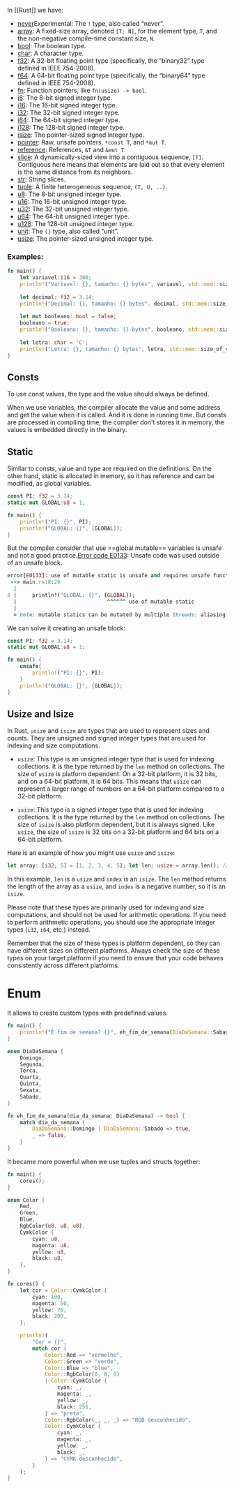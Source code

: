 In [[Rust]] we have:

- [never](https://doc.rust-lang.org/std/primitive.never.html "primitive std::never")Experimental: The `!` type, also called “never”.
- [array](https://doc.rust-lang.org/std/primitive.array.html "primitive std::array"): A fixed-size array, denoted `[T; N]`, for the element type, `T`, and the non-negative compile-time constant size, `N`.
- [bool](https://doc.rust-lang.org/std/primitive.bool.html "primitive std::bool"): The boolean type.
- [char](https://doc.rust-lang.org/std/primitive.char.html "primitive std::char"): A character type.
- [f32](https://doc.rust-lang.org/std/primitive.f32.html "primitive std::f32"): A 32-bit floating point type (specifically, the “binary32” type defined in IEEE 754-2008).
- [f64](https://doc.rust-lang.org/std/primitive.f64.html "primitive std::f64"): A 64-bit floating point type (specifically, the “binary64” type defined in IEEE 754-2008).
- [fn](https://doc.rust-lang.org/std/primitive.fn.html "primitive std::fn"): Function pointers, like `fn(usize) -> bool`.
- [i8](https://doc.rust-lang.org/std/primitive.i8.html "primitive std::i8"): The 8-bit signed integer type.
- [i16](https://doc.rust-lang.org/std/primitive.i16.html "primitive std::i16"): The 16-bit signed integer type.
- [i32](https://doc.rust-lang.org/std/primitive.i32.html "primitive std::i32"): The 32-bit signed integer type.
- [i64](https://doc.rust-lang.org/std/primitive.i64.html "primitive std::i64"): The 64-bit signed integer type.
- [i128](https://doc.rust-lang.org/std/primitive.i128.html "primitive std::i128"): The 128-bit signed integer type.
- [isize](https://doc.rust-lang.org/std/primitive.isize.html "primitive std::isize"): The pointer-sized signed integer type.
- [pointer](https://doc.rust-lang.org/std/primitive.pointer.html "primitive std::pointer"): Raw, unsafe pointers, `*const T`, and `*mut T`.
- [reference](https://doc.rust-lang.org/std/primitive.reference.html "primitive std::reference"): References, `&T` and `&mut T`.
- [slice](https://doc.rust-lang.org/std/primitive.slice.html "primitive std::slice"): A dynamically-sized view into a contiguous sequence, `[T]`. Contiguous here means that elements are laid out so that every element is the same distance from its neighbors.
- [str](https://doc.rust-lang.org/std/primitive.str.html "primitive std::str"): String slices.
- [tuple](https://doc.rust-lang.org/std/primitive.tuple.html "primitive std::tuple"): A finite heterogeneous sequence, `(T, U, ..)`.
- [u8](https://doc.rust-lang.org/std/primitive.u8.html "primitive std::u8"): The 8-bit unsigned integer type.
- [u16](https://doc.rust-lang.org/std/primitive.u16.html "primitive std::u16"): The 16-bit unsigned integer type.
- [u32](https://doc.rust-lang.org/std/primitive.u32.html "primitive std::u32"): The 32-bit unsigned integer type.
- [u64](https://doc.rust-lang.org/std/primitive.u64.html "primitive std::u64"): The 64-bit unsigned integer type.
- [u128](https://doc.rust-lang.org/std/primitive.u128.html "primitive std::u128"): The 128-bit unsigned integer type.
- [unit](https://doc.rust-lang.org/std/primitive.unit.html "primitive std::unit"): The `()` type, also called “unit”.
- [usize](https://doc.rust-lang.org/std/primitive.usize.html "primitive std::usize"): The pointer-sized unsigned integer type.
### Examples:
```rust
fn main() {
	let variavel:i16 = 300;
	println!("Variavel: {}, tamanho: {} bytes", variavel, std::mem::size_of_val(&variavel));
	
	let decimal: f32 = 3.14;
	println!("Decimal: {}, tamanho: {} bytes", decimal, std::mem::size_of_val(&decimal));
	
	let mut booleano: bool = false;
	booleano = true;
	println!("Booleano: {}, tamanho: {} bytes", booleano, std::mem::size_of_val(&booleano));
	
	let letra: char = 'C';
	println!("Letra: {}, tamanho: {} bytes", letra, std::mem::size_of_val(&letra));
}
```

## Consts
To use const values, the type and the value should always be defined.

When we use variables, the compiler allocate the value and some address and get the value when it is called. And it is done in running time. But consts are processed in compiling time, the compiler don't stores it in memory, the values is embedded directly in the binary.

## Static
Similar to consts, value and type are required on the definitions. On the other hand, static is allocated in memory, so it has reference and can be modified, as global variables.
```rust
const PI: f32 = 3.14;
static mut GLOBAL:u8 = 1;

fn main() {
	println!("PI: {}", PI);
	println!("GLOBAL: {}", {GLOBAL});
}
```

But the compiler consider that use ==global mutable== variables is unsafe and not a good practice.[Error code E0133](https://doc.rust-lang.org/error_codes/E0133.html#error-code-e0133): Unsafe code was used outside of an unsafe block.
```rb
error[E0133]: use of mutable static is unsafe and requires unsafe function or block
 --> main.rs:8:29
  |
8 |     println!("GLOBAL: {}", {GLOBAL});
  |                             ^^^^^^ use of mutable static
  |
  = note: mutable statics can be mutated by multiple threads: aliasing violations or data races will cause undefined behavior
```

We can solve it creating an unsafe block:
```rust
const PI: f32 = 3.14;
static mut GLOBAL:u8 = 1;

fn main() {
	unsafe{
		println!("PI: {}", PI);
	}
	println!("GLOBAL: {}", {GLOBAL});
}
```

## Usize and Isize
In Rust, `usize` and `isize` are types that are used to represent sizes and counts. They are unsigned and signed integer types that are used for indexing and size computations.

- `usize`: This type is an unsigned integer type that is used for indexing collections. It is the type returned by the `len` method on collections. The size of `usize` is platform dependent. On a 32-bit platform, it is 32 bits, and on a 64-bit platform, it is 64 bits. This means that `usize` can represent a larger range of numbers on a 64-bit platform compared to a 32-bit platform.

- `isize`: This type is a signed integer type that is used for indexing collections. It is the type returned by the `len` method on collections. The size of `isize` is also platform dependent, but it is always signed. Like `usize`, the size of `isize` is 32 bits on a 32-bit platform and 64 bits on a 64-bit platform.

Here is an example of how you might use `usize` and `isize`:

```rust
let array: [i32; 5] = [1, 2, 3, 4, 5]; let len: usize = array.len(); // len is 5 let index: isize = -1; // index is -1
```


In this example, `len` is a `usize` and `index` is an `isize`. The `len` method returns the length of the array as a `usize`, and `index` is a negative number, so it is an `isize`.

Please note that these types are primarily used for indexing and size computations, and should not be used for arithmetic operations. If you need to perform arithmetic operations, you should use the appropriate integer types (`i32`, `i64`, etc.) instead.

Remember that the size of these types is platform dependent, so they can have different sizes on different platforms. Always check the size of these types on your target platform if you need to ensure that your code behaves consistently across different platforms.

# Enum
It allows to create custom types with predefined values.

```rust
fn main() {
    println!("É fim de semana? {}", eh_fim_de_semana(DiaDaSemana::Sabado));
}

enum DiaDaSemana {
    Domingo,
    Segunda,
    Terca,
    Quarta,
    Quinta,
    Sexata,
    Sabado,
}

fn eh_fim_de_semana(dia_da_semana: DiaDaSemana) -> bool {
    match dia_da_semana {
        DiaDaSemana::Domingo | DiaDaSemana::Sabado => true,
        _ => false,
    }
}
```

It became more powerful when we use tuples and structs together:
```rust
fn main() {
    cores();
}

enum Color {
    Red,
    Green,
    Blue,
    RgbColor(u8, u8, u8),
    CymkColor {
        cyan: u8,
        magenta: u8,
        yellow: u8,
        black: u8,
    },
}

fn cores() {
    let cor = Color::CymkColor {
        cyan: 100,
        magenta: 50,
        yellow: 70,
        black: 200,
    };

    println!(
        "Cor = {}",
        match cor {
            Color::Red => "vermelho",
            Color::Green => "verde",
            Color::Blue => "blue",
            Color::RgbColor(0, 0, 0)
            | Color::CymkColor {
                cyan: _,
                magenta: _,
                yellow: _,
                black: 255,
            } => "preta",
            Color::RgbColor(_, _, _) => "RGB desconhecido",
            Color::CymkColor {
                cyan: _,
                magenta: _,
                yellow: _,
                black: _,
            } => "CYMK desconhecido",
        }
    );
}
```
